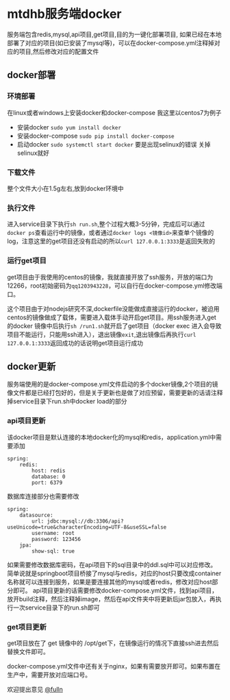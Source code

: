 # mtdhb服务端docker

服务端包含redis,mysql,api项目,get项目,目的为一键化部署项目, 如果已经在本地部署了对应的项目(如已安装了mysql等)，可以在docker-compose.yml注释掉对应的项目,然后修改对应的配置文件

## docker部署

### 环境部署

 在linux或者windows上安装docker和docker-compose 我这里以centos7为例子 
  - 安装docker `sudo yum install docker`
  - 安装docker-compose  `sudo pip install docker-compose`
  - 启动docker `sudo systemctl start docker` 要是出现selinux的错误 关掉selinux就好

### 下载文件

整个文件大小在1.5g左右,放到docker环境中

### 执行文件

 进入service目录下执行`sh run.sh`,整个过程大概3-5分钟，完成后可以通过`docker ps`查看运行中的镜像，或者通过`docker logs <镜像id>`来查单个镜像的log，注意这里的get项目还没有启动的所以`curl 127.0.0.1:3333`是返回失败的
 
### 运行get项目

 get项目由于我使用的centos的镜像，我就直接开放了ssh服务，开放的端口为12266，root初始密码为`qq1203943228`，可以自行在docker-compose.yml修改端口。
 
 这个项目由于对nodejs研究不深,dockerfile没能做成直接运行的docker，被迫用centos的镜像做成了载体，需要进入载体手动开启get项目。用ssh服务进入get 的docker 镜像中后执行`sh /run1.sh`就开启了get项目（docker exec 进入会导致项目不能运行，只能用ssh进入），退出镜像`exit`,退出镜像后再执行`curl 127.0.0.1:3333`返回成功的话说明get项目运行成功

## docker更新

 服务端使用的是docker-compose.yml文件启动的多个docker镜像,2个项目的镜像文件都是已经打包好的，但是关于更新也是做了对应预留，需要更新的话请注释掉service目录下run.sh中docker load的部分

### api项目更新
 
 该docker项目是默认连接的本地docker化的mysql和redis，application.yml中需要添加
```
spring:   
    redis:
        host: redis
        database: 0
        port: 6379              
```

 数据库连接部分也需要修改

```
spring:
    datasource:
        url: jdbc:mysql://db:3306/api?useUnicode=true&characterEncoding=UTF-8&useSSL=false
        username: root
        password: 123456
    jpa:
        show-sql: true
```

 如果需要修改数据库密码，在api项目下的sql目录中的ddl.sql中可以对应修改。
 简单说就是springboot项目桥接了mysql与redis，对应的host只要改成container名称就可以连接到服务，如果是要连接其他的mysql或者redis，修改对应host部分即可。
 api项目更新的话需要修改docker-compose.yml文件，找到api项目，放开build注释，然后注释掉image，然后在api文件夹中将更新后jar包放入，再执行一次service目录下的run.sh即可

### get项目更新

 get项目放在了 get 镜像中的 /opt/get下，在镜像运行的情况下直接ssh进去然后替换文件即可。 

 docker-compose.yml文件中还有关于nginx，如果有需要放开即可。如果布置在生产中，需要开放对应端口号。

欢迎提出意见 [@fulln](https://github.com/fulln)
 
